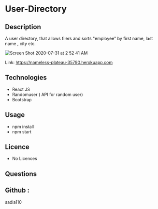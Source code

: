 
# User-Directory 

## Description  

A user directory, that allows filers and sorts "employee" by first name, last name , city etc.  

![Screen Shot 2020-07-31 at 2 52 41 AM](https://user-images.githubusercontent.com/64391826/89008729-29d85100-d2d9-11ea-9d29-6055a5e47908.png)

Link: https://nameless-plateau-35790.herokuapp.com


## Technologies   
- React JS 
- Randomuser ( API for random user) 
- Bootstrap  

 
 ## Usage  
- npm install  
- npm start 

## Licence 
- No Licences  
## Questions 

## Github :  
sadia110 

